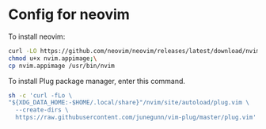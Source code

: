 # Config for neovim

To install neovim:

```bash
curl -LO https://github.com/neovim/neovim/releases/latest/download/nvim.appimage;\
chmod u+x nvim.appimage;\
cp nvim.appimage /usr/bin/nvim
```

To install Plug package manager, enter this command.

```bash
sh -c 'curl -fLo \
"${XDG_DATA_HOME:-$HOME/.local/share}"/nvim/site/autoload/plug.vim \
  --create-dirs \
  https://raw.githubusercontent.com/junegunn/vim-plug/master/plug.vim'
```
